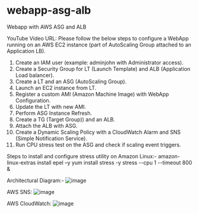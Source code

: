 # webapp-asg-alb
Webapp with AWS ASG and ALB

YouTube Video URL: 
Please follow the below steps to configure a WebApp running on an AWS EC2 instance (part of AutoScaling Group attached to an Application LB).
1.	Create an IAM user (example: adminjohn with Administrator access).
2.	Create a Security Group for LT (Launch Template) and ALB (Application Load balancer).
3.	Create a LT and an ASG (AutoScaling Group).
4.	Launch an EC2 instance from LT.
5.	Register a custom AMI (Amazon Machine Image) with WebApp Configuration.
6.	Update the LT with new AMI.
7.	Perform ASG Instance Refresh.
8.	Create a TG (Target Group)) and an ALB.
9.	Attach the ALB with ASG.
10.	Create a Dynamic Scaling Policy with a CloudWatch Alarm and SNS (Simple Notification Service).
11.	Run CPU stress test on the ASG and check if scaling event triggers.   

Steps to install and configure stress utility on Amazon Linux:-
amazon-linux-extras install epel –y
yum install stress -y
stress --cpu 1 --timeout 800 &

Architectural Diagram:-
![image](https://github.com/user-attachments/assets/c88d21bd-6d6e-4f78-81cc-c5543c19745e)

AWS SNS:
![image](https://github.com/user-attachments/assets/262f3c8f-93b0-4838-a63a-4e3d41b0510f)

AWS CloudWatch:
![image](https://github.com/user-attachments/assets/eca2fdc7-7b04-4387-988b-28d46eef9df2)



